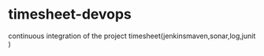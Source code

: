 # timesheet-devops

continuous integration of the project timesheet(jenkinsmaven,sonar,log,junit  )
